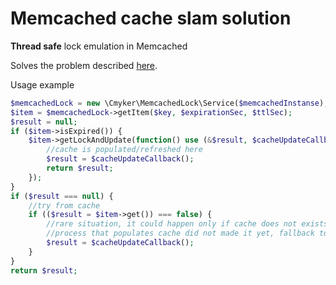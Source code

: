 # Memcached cache slam solution 

**Thread safe** lock emulation in Memcached

Solves the problem described [here](http://cmyker.blogspot.com/2015/10/memcached-lock.html).

Usage example

```php
$memcachedLock = new \Cmyker\MemcachedLock\Service($memcachedInstanse);
$item = $memcachedLock->getItem($key, $expirationSec, $ttlSec);
$result = null;
if ($item->isExpired()) {
    $item->getLockAndUpdate(function() use (&$result, $cacheUpdateCallback) {
        //cache is populated/refreshed here
        $result = $cacheUpdateCallback();
        return $result;
    });
}
if ($result === null) {
    //try from cache
    if (($result = $item->get()) === false) {
        //rare situation, it could happen only if cache does not exists at all yet, and
        //process that populates cache did not made it yet, fallback to no cache
        $result = $cacheUpdateCallback();
    }
}
return $result;
```
